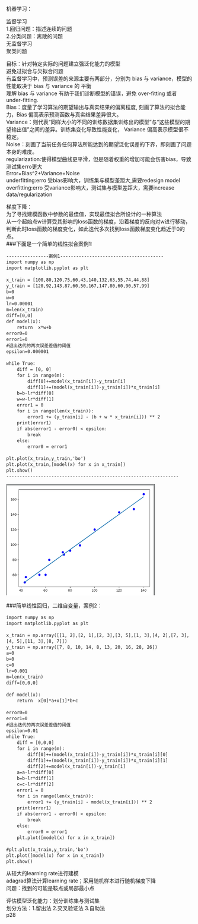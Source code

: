 机器学习：  
  
监督学习  
  1.回归问题：描述连续的问题  
  2.分类问题：离散的问题  
无监督学习  
  聚类问题  
  
目标：针对特定实际的问题建立强泛化能力的模型  
避免过拟合与欠拟合问题  
有监督学习中，预测误差的来源主要有两部分，分别为 bias  与 variance，模型的性能取决于 bias 与 variance 的 平衡  
理解 bias 与 variance 有助于我们诊断模型的错误，避免 over-fitting 或者 under-fitting.  
Bias：度量了学习算法的期望输出与真实结果的偏离程度, 刻画了算法的拟合能力，Bias 偏高表示预测函数与真实结果差异很大。  
Variance：则代表“同样大小的不同的训练数据集训练出的模型”与“这些模型的期望输出值”之间的差异。训练集变化导致性能变化， Variance 偏高表示模型很不稳定。  
Noise：刻画了当前任务任何算法所能达到的期望泛化误差的下界，即刻画了问题本身的难度。  
regularization:使得模型曲线更平滑，但是随着权重的增加可能会伤害bias，导致测试集erro更大  
Error=Bias^2+Variance+Noise  
underfitting:erro 受bias影响大，训练集与模型差距大,需要redesign model  
overfitting:erro 受variance影响大，测试集与模型差距大，需要increase data/regularization  
  
梯度下降：  
为了寻找建模函数中参数的最佳值，实现最佳拟合所设计的一种算法  
从一个起始点w计算受其影响的loss函数的梯度，沿着梯度的反向对w进行移动，判断此时loss函数的梯度变化，如此迭代多次找到loss函数梯度变化趋近于0的点。  
###下面是一个简单的线性拟合案例1:
```
----------------案例1---------------------------------------
import numpy as np
import matplotlib.pyplot as plt

x_train = [100,80,120,75,60,43,140,132,63,55,74,44,88]
y_train = [120,92,143,87,60,50,167,147,80,60,90,57,99]
b=0
w=0
lr=0.00001
m=len(x_train)
diff=[0,0]
def model(x):
    return  x*w+b
error0=0
error1=0
#退出迭代的两次误差差值的阈值
epsilon=0.000001

while True:
    diff = [0, 0]
    for i in range(m):
        diff[0]+=model(x_train[i])-y_train[i]
        diff[1]+=(model(x_train[i])-y_train[i])*x_train[i]
    b=b-lr*diff[0]
    w=w-lr*diff[1]
    error1 = 0
    for i in range(len(x_train)):
        error1 += (y_train[i] - (b + w * x_train[i])) ** 2
    print(error1)
    if abs(error1 - error0) < epsilon:
        break
    else:
        error0 = error1

plt.plot(x_train,y_train,'bo')
plt.plot(x_train,[model(x) for x in x_train])
plt.show()
-----------------------------------------------------------------
```
![result](https://github.com/YeBug/read/blob/master/1537026574.jpg)   
    
###简单线性回归，二维自变量，案例2：   
```
import numpy as np
import matplotlib.pyplot as plt

x_train = np.array([[1, 2],[2, 1],[2, 3],[3, 5],[1, 3],[4, 2],[7, 3],[4, 5],[11, 3],[8, 7]])
y_train = np.array([7, 8, 10, 14, 8, 13, 20, 16, 28, 26])
a=0
b=0
c=0
lr=0.001
m=len(x_train)
diff=[0,0,0]

def model(x):
    return  x[0]*a+x[1]*b+c

error0=0
error1=0
#退出迭代的两次误差差值的阈值
epsilon=0.01
while True:
    diff = [0,0,0]
    for i in range(m):
        diff[0]+=(model(x_train[i])-y_train[i])*x_train[i][0]
        diff[1]+=(model(x_train[i])-y_train[i])*x_train[i][1]
        diff[2]+=model(x_train[i])-y_train[i]
    a=a-lr*diff[0]
    b=b-lr*diff[1]
    c=c-lr*diff[2]
    error1 = 0
    for i in range(len(x_train)):
        error1 += (y_train[i] - model(x_train[i])) ** 2
    print(error1)
    if abs(error1 - error0) < epsilon:
        break
    else:
        error0 = error1
    plt.plot([model(x) for x in x_train])

#plt.plot(x_train,y_train,'bo')
plt.plot([model(x) for x in x_train])
plt.show()

```
    
从较大的learning rate进行建模  
adagrad算法计算learning rate；采用随机样本进行随机梯度下降  
问题：找到的可能是鞍点或局部最小点  

评估模型泛化能力：划分训练集与测试集  
划分方法：1.留出法  2.交叉验证法 3.自助法  
p28
